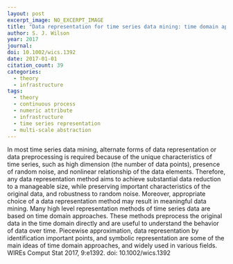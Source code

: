 ```yaml
---
layout: post
excerpt_image: NO_EXCERPT_IMAGE
title: "Data representation for time series data mining: time domain approaches"
author: S. J. Wilson
year: 2017
journal: 
doi: 10.1002/wics.1392
date: 2017-01-01
citation_count: 39
categories:
  - theory
  - infrastructure
tags:
  - theory
  - continuous process
  - numeric attribute
  - infrastructure
  - time series representation
  - multi-scale abstraction
---
```

In most time series data mining, alternate forms of data representation or data preprocessing is required because of the unique characteristics of time series, such as high dimension (the number of data points), presence of random noise, and nonlinear relationship of the data elements. Therefore, any data representation method aims to achieve substantial data reduction to a manageable size, while preserving important characteristics of the original data, and robustness to random noise. Moreover, appropriate choice of a data representation method may result in meaningful data mining. Many high level representation methods of time series data are based on time domain approaches. These methods preprocess the original data in the time domain directly and are useful to understand the behavior of data over time. Piecewise approximation, data representation by identification important points, and symbolic representation are some of the main ideas of time domain approaches, and widely used in various fields. WIREs Comput Stat 2017, 9:e1392. doi: 10.1002/wics.1392

